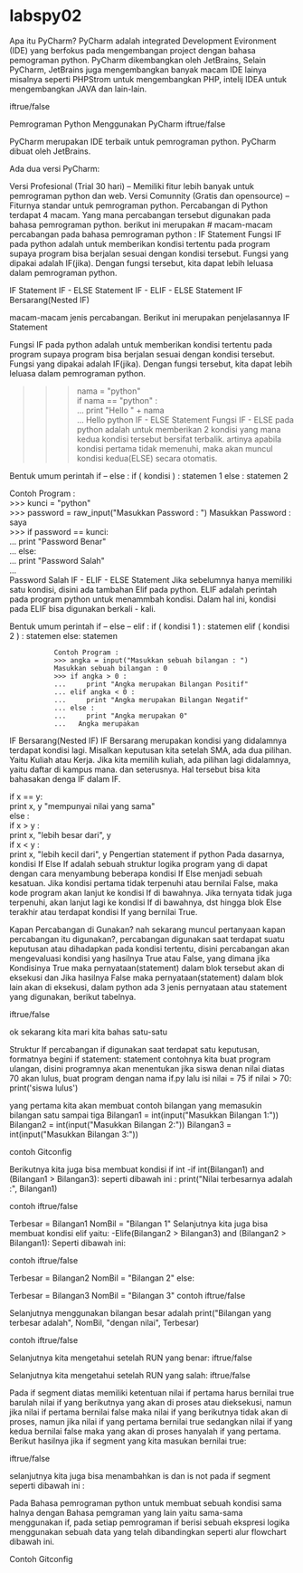 # labspy02
Apa itu PyCharm?
PyCharm adalah integrated Development Evironment (IDE) yang berfokus pada mengembangan project dengan bahasa pemograman python. PyCharm dikembangkan oleh JetBrains, Selain PyCharm, JetBrains juga mengembangkan banyak macam IDE lainya misalnya seperti PHPStrom untuk mengembangkan PHP, intelij IDEA untuk mengembangkan JAVA dan lain-lain.

iftrue/false

Pemrograman Python Menggunakan PyCharm
iftrue/false

PyCharm merupakan IDE terbaik untuk pemrograman python. PyCharm dibuat oleh JetBrains.

Ada dua versi PyCharm:

Versi Profesional (Trial 30 hari) – Memiliki fitur lebih banyak untuk pemrograman python dan web.
Versi Comunnity (Gratis dan opensource) – Fiturnya standar untuk pemrograman python.
Percabangan di Python terdapat 4 macam. Yang mana percabangan tersebut digunakan pada bahasa pemrograman python. berikut ini merupakan # macam-macam percabangan pada bahasa pemrograman python : IF Statement Fungsi IF pada python adalah untuk memberikan kondisi tertentu pada program supaya program bisa berjalan sesuai dengan kondisi tersebut. Fungsi yang dipakai adalah IF(jika). Dengan fungsi tersebut, kita dapat lebih leluasa dalam pemrograman python.

IF Statement IF - ELSE Statement IF - ELIF - ELSE Statement IF Bersarang(Nested IF)

macam-macam jenis percabangan. Berikut ini merupakan penjelasannya
IF Statement

Fungsi IF pada python adalah untuk memberikan kondisi tertentu pada program supaya program bisa berjalan sesuai dengan kondisi tersebut. Fungsi yang dipakai adalah IF(jika). Dengan fungsi tersebut, kita dapat lebih leluasa dalam pemrograman python.

 >>> nama = "python"          
 >>> if nama == "python" :          
 ...     print "Hello " + nama  
 ...   Hello python
IF - ELSE Statement Fungsi IF - ELSE pada python adalah untuk memberikan 2 kondisi yang mana kedua kondisi tersebut bersifat terbalik. artinya apabila kondisi pertama tidak memenuhi, maka akan muncul kondisi kedua(ELSE) secara otomatis.

Bentuk umum perintah if – else : if ( kondisi ) :
statemen 1
else :
statemen 2

  Contoh Program :           
         >>> kunci = "python"           
         >>> password = raw_input("Masukkan Password : ")
         Masukkan Password : saya           
         >>> if password == kunci:           
         ...     print "Password Benar"  
         ... else:          
         ...     print "Password Salah"  
         ...   
         Password Salah
IF - ELIF - ELSE Statement Jika sebelumnya hanya memiliki satu kondisi, disini ada tambahan Elif pada python. ELIF adalah perintah pada program python untuk menammbah kondisi. Dalam hal ini, kondisi pada ELIF bisa digunakan berkali - kali.

Bentuk umum perintah if – else – elif : if ( kondisi 1 ) :
statemen
elif ( kondisi 2 ) :
statemen
else:
statemen

               Contoh Program : 
               >>> angka = input("Masukkan sebuah bilangan : ")          
               Masukkan sebuah bilangan : 0           
               >>> if angka > 0 :           
               ...     print "Angka merupakan Bilangan Positif"          
               ... elif angka < 0 :           
               ...     print "Angka merupakan Bilangan Negatif"   
               ... else :           
               ...     print "Angka merupakan 0" 
               ...   Angka merupakan
IF Bersarang(Nested IF) IF Bersarang merupakan kondisi yang didalamnya terdapat kondisi lagi. Misalkan keputusan kita setelah SMA, ada dua pilihan. Yaitu Kuliah atau Kerja. Jika kita memilih kuliah, ada pilihan lagi didalamnya, yaitu daftar di kampus mana. dan seterusnya. Hal tersebut bisa kita bahasakan denga IF dalam IF.

if x == y:    
  print x, y "mempunyai nilai yang sama"  
else :    
  if x > y :         
       print x, "lebih besar dari", y   
  if x < y :         
       print x, "lebih kecil dari", y 
Pengertian statement if python
Pada dasarnya, kondisi If Else If adalah sebuah struktur logika program yang di dapat dengan cara menyambung beberapa kondisi If Else menjadi sebuah kesatuan. Jika kondisi pertama tidak terpenuhi atau bernilai False, maka kode program akan lanjut ke kondisi If di bawahnya. Jika ternyata tidak juga terpenuhi, akan lanjut lagi ke kondisi If di bawahnya, dst hingga blok Else terakhir atau terdapat kondisi If yang bernilai True.

Kapan Percabangan di Gunakan?
nah sekarang muncul pertanyaan kapan percabangan itu digunakan?, percabangan digunakan saat terdapat suatu keputusan atau dihadapkan pada kondisi tertentu, disini percabangan akan mengevaluasi kondisi yang hasilnya True atau False, yang dimana jika Kondisinya True maka pernyataan(statement) dalam blok tersebut akan di eksekusi dan Jika hasilnya False maka pernyataan(statement) dalam blok lain akan di eksekusi, dalam python ada 3 jenis pernyataan atau statement yang digunakan, berikut tabelnya.

iftrue/false

ok sekarang kita mari kita bahas satu-satu

Struktur If percabangan if digunakan saat terdapat satu keputusan, formatnya begini if statement: statement contohnya kita buat program ulangan, disini programnya akan menentukan jika siswa denan nilai diatas 70 akan lulus, buat program dengan nama if.py lalu isi nilai = 75 if nilai > 70: print('siswa lulus')

yang pertama kita akan membuat contoh bilangan yang memasukin bilangan satu sampai tiga
Bilangan1 = int(input("Masukkan Bilangan 1:")) Bilangan2 = int(input("Masukkan Bilangan 2:")) Bilangan3 = int(input("Masukkan Bilangan 3:"))

contoh
Gitconfig

Berikutnya kita juga bisa membuat kondisi if int
-if int(Bilangan1) and (Bilangan1 > Bilangan3): seperti dibawah ini : print("Nilai terbesarnya adalah :", Bilangan1)

contoh
iftrue/false

Terbesar = Bilangan1
NomBil = "Bilangan 1"
Selanjutnya kita juga bisa membuat kondisi elif yaitu:
-Elife(Bilangan2 > Bilangan3) and (Bilangan2 > Bilangan1): Seperti dibawah ini:

contoh
iftrue/false

Terbesar = Bilangan2
NomBil = "Bilangan 2"
else:

Terbesar = Bilangan3
NomBil = "Bilangan 3"
contoh
iftrue/false

Selanjutnya menggunakan bilangan besar adalah
print("Bilangan yang terbesar adalah", NomBil, "dengan nilai", Terbesar)

contoh
iftrue/false

Selanjutnya kita mengetahui setelah RUN yang benar:
iftrue/false

Selanjutnya kita mengetahui setelah RUN yang salah:
iftrue/false

Pada if segment diatas memiliki ketentuan nilai if pertama harus bernilai true barulah nilai if yang berikutnya yang akan di proses atau dieksekusi, namun jika nilai if pertama bernilai false maka nilai if yang berikutnya tidak akan di proses, namun jika nilai if yang pertama bernilai true sedangkan nilai if yang kedua bernilai false maka yang akan di proses hanyalah if yang pertama.
Berikut hasilnya jika if segment yang kita masukan bernilai true:

iftrue/false

selanjutnya kita juga bisa menambahkan is dan is not pada if segment seperti dibawah ini :

Pada Bahasa pemrograman python untuk membuat sebuah kondisi sama halnya dengan Bahasa pemgraman yang lain yaitu sama-sama menggunakan if, pada setiap pemrograman if berisi sebuah ekspresi logika menggunakan sebuah data yang telah dibandingkan seperti alur flowchart dibawah ini.

Contoh
Gitconfig
